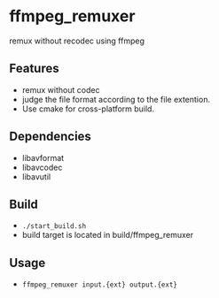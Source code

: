 ffmpeg_remuxer
==============

remux without recodec using ffmpeg

## Features
* remux without codec
* judge the file format according to the file extention.
* Use cmake for cross-platform build.

## Dependencies
* libavformat
* libavcodec
* libavutil

## Build
* `./start_build.sh`
* build target is located in build/ffmpeg_remuxer

## Usage
* `ffmpeg_remuxer input.{ext} output.{ext}`
